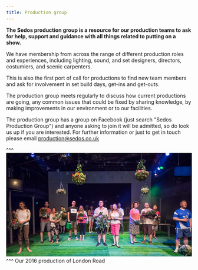 ```yaml
---
title: Production group
---
```

**The Sedos production group is a resource for our production teams to ask for help, support and guidance with all things related to putting on a show.** 

We have membership from across the range of different production roles and experiences, including lighting, sound, and set designers, directors, costumiers, and scenic carpenters. 

This is also the first port of call for productions to find new team members and ask for involvement in set build days, get-ins and get-outs.

The production group meets regularly to discuss how current productions are going, any common issues that could be fixed by sharing knowledge, by making improvements in our environment or to our facilities. 

The production group has a group on Facebook (just search "Sedos Production Group") and anyone asking to join it will be admitted, so do look us up if you are interested. For further information or just to get in touch please email [production@sedos.co.uk](mailto:production@sedos.co.uk)

^^^ ![](/assets/28610193295_e6dbbbb263_c.jpg)
^^^ Our 2016 production of London Road